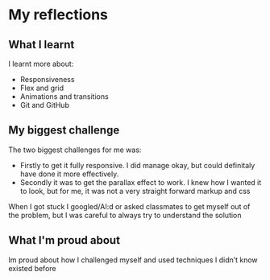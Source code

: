 # My reflections

## What I learnt

I learnt more about:
- Responsiveness
- Flex and grid
- Animations and transitions
- Git and GitHub

## My biggest challenge
The two biggest challenges for me was:
- Firstly to get it fully responsive. I did manage okay, but could definitaly have done it more effectively. 
- Secondly it was to get the parallax effect to work. I knew how I wanted it to look, but for me, it was not a very straight forward markup and css

When I got stuck I googled/AI:d or asked classmates to get myself out of the problem, but I was careful to always try to understand the solution

## What I'm proud about
Im proud about how I challenged myself and used techniques I didn’t know existed before



